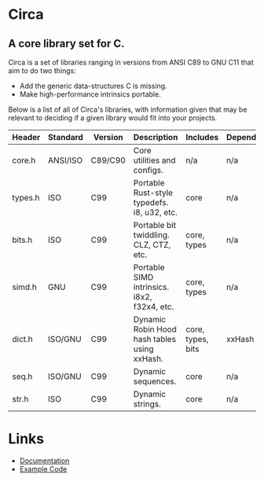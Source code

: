 # Circa
## A core library set for C.

Circa is a set of libraries ranging in versions from ANSI C89 to GNU C11 that
aim to do two things:
- Add the generic data-structures C is missing.
- Make high-performance intrinsics portable.

Below is a list of all of Circa's libraries, with information given that may be
relevant to deciding if a given library would fit into your projects.

| Header  | Standard | Version | Description                                  | Includes           | Depends |
| ------- | -------- | ------- | -------------------------------------------- | ------------------ | ------- |
| core.h  | ANSI/ISO | C89/C90 | Core utilities and configs.                  | n/a                | n/a     |
| types.h | ISO      | C99     | Portable Rust-style typedefs. i8, u32, etc.  | core               | n/a     |
| bits.h  | ISO      | C99     | Portable bit twiddling. CLZ, CTZ, etc.       | core, types        | n/a     |
| simd.h  | GNU      | C99     | Portable SIMD intrinsics. i8x2, f32x4, etc.  | core, types        | n/a     |
| dict.h  | ISO/GNU  | C99     | Dynamic Robin Hood hash tables using xxHash. | core, types, bits  | xxHash  |
| seq.h   | ISO/GNU  | C99     | Dynamic sequences.                           | core               | n/a     |
| str.h   | ISO      | C99     | Dynamic strings.                             | core               | n/a     |

# Links

- [Documentation](doc/README.md)
- [Example Code](ex)
